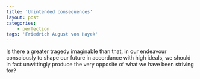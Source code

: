 ```yaml
---
title: 'Unintended consequences'
layout: post
categories:
    - perfection
tags: 'Friedrich August von Hayek'
---
```


Is there a greater tragedy imaginable than that, in our endeavour consciously to shape our future in accordance with high ideals, we should in fact unwittingly produce the very opposite of what we have been striving for?